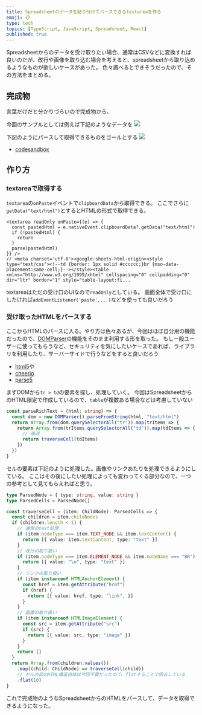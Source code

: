 ```yaml
---
title: Spreadsheetのデータを貼り付けてパースできるtextareaを作る
emoji: 📋
type: tech
topics: [TypeScript, JavaScript, Spreadsheet, React]
published: true
---
```


Spreadsheetからのデータを受け取りたい場合、通常はCSVなどに変換すれば良いのだが、改行や画像を取り込む場合を考えると、spreadsheetから取り込めるようなものが欲しいケースがあった。
色々調べるとできそうだったので、その方法をまとめる。

## 完成物
言葉だけだと分かりづらいので完成物から。

今回のサンプルとしては例えば下記のようなデータを
![](https://storage.googleapis.com/zenn-user-upload/639d9cec9de7-20230705.png)

下記のようにパースして取得できるものをゴールとする
![](https://storage.googleapis.com/zenn-user-upload/2405e5882fac-20230705.png)


* [codesandbox](https://codesandbox.io/s/headless-shape-snj65s)

## 作り方
### textareaで取得する

`textarea`の`onPaste`イベントで`clipboardData`から取得できる。
ここでさらに`getData("text/html")`とするとHTMLの形式で取得できる。

```tsx
<textarea readOnly onPaste={(e) => {
  const pastedHtml = e.nativeEvent.clipboardData?.getData("text/html")
  if (!pastedHtml) {
    return
  }
  parse(pastedHtml)
}} />
// <meta charset='utf-8'><google-sheets-html-origin><style type="text/css"><!--td {border: 1px solid #cccccc;}br {mso-data-placement:same-cell;}--></style><table xmlns="http://www.w3.org/1999/xhtml" cellspacing="0" cellpadding="0" dir="ltr" border="1" style="table-layout:fi...
```
textareaはただの受け口のUIなので`readOnly`としている。
画面全体で受け口にしたければ`addEventListener('paste',...)`などを使っても良いだろう

### 受け取ったHTMLをパースする
ここからHTMLのパースに入る。やり方は色々あるが、今回はほぼ自分用の機能だったので、[DOMParser](https://developer.mozilla.org/ja/docs/Web/API/DOMParser)の機能をそのまま利用する形を取った。
もし一般ユーザーに使ってもらうなど、セキュリティを気にしたいケースであれば、ライブラリを利用したり、サーバーサイドで行うなどをすると良いだろう

* [html5](https://www.npmjs.com/package/html5)や
* [cheerio](https://www.npmjs.com/package/cheerio)
* [parse5](https://www.npmjs.com/package/parse5)

まずDOMから`tr > td`の要素を探し、処理していく。
今回はSpreadsheetからのHTML限定で作成しているので、`table`が複数ある場合などは考慮していない

```ts
const parseRichText = (html: string) => {
  const dom = new DOMParser().parseFromString(html, "text/html")
  return Array.from(dom.querySelectorAll("tr")).map(trItems => {
    return Array.from(trItems.querySelectorAll("td")).map(tdItems => {
      // 後述
      return traverseCell(tdItems)
    })
  })
}
```

セルの要素は下記のように処理した。画像やリンクあたりを処理できるようにしている。
ここはその後にしたい処理によっても変わってくる部分なので、一つの参考として見てもらえればと思う。

```ts
type ParsedNode = { type: string, value: string }
type ParsedCells = ParsedNode[]

const traverseCell = (item: ChildNode): ParsedCells => {
  const children = item.childNodes
  if (children.length < 1) {
    // 通常のtext処理
    if (item.nodeType === item.TEXT_NODE && item.textContent) {
      return [{ value: item.textContent, type: "text" }]
    }
    // 改行の取り扱い
    if (item.nodeType === item.ELEMENT_NODE && item.nodeName === "BR") {
      return [{ value: "\n", type: "text" }]
    }
    // リンクの取り扱い
    if (item instanceof HTMLAnchorElement) {
      const href = item.getAttribute("href")
      if (href) {
        return [{ value: href, type: "link", }]
      }
    }
    // 画像の取り扱い
    if (item instanceof HTMLImageElement) {
      const src = item.getAttribute("src")
      if (src) {
        return [{ value: src, type: "image" }]
      }
    }
    return []
  }
  return Array.from(children.values())
    .map((child: ChildNode) => traverseCell(child))
    // セル内部のHTML構造自体は今回不要だったので、flatすることで除去している
    .flat(10)
}
```

これで完成物のようなSpreadsheetからのHTMLをパースして、データを取得できるようになった。
